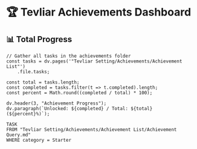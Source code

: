 # 🏆 Tevliar Achievements Dashboard

## 📊 Total Progress

```dataviewjs
// Gather all tasks in the achievements folder
const tasks = dv.pages('"Tevliar Setting/Achievements/Achievement List"')
    .file.tasks;

const total = tasks.length;
const completed = tasks.filter(t => t.completed).length;
const percent = Math.round((completed / total) * 100);

dv.header(3, "Achievement Progress");
dv.paragraph(`Unlocked: ${completed} / Total: ${total} (${percent}%)`);
```

```dataview
TASK
FROM "Tevliar Setting/Achievements/Achievement List/Achievement Query.md"
WHERE category = Starter
```